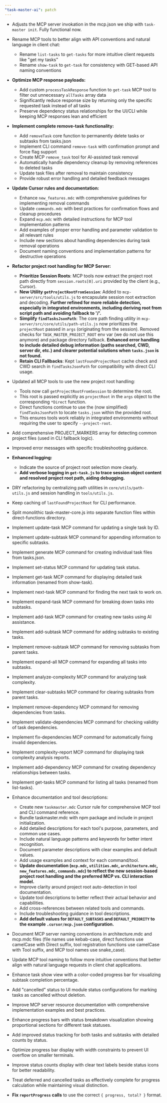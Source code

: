 ```yaml
---
"task-master-ai": patch
---
```


- Adjusts the MCP server invokation in the mcp.json we ship with `task-master init`. Fully functional now.

- Rename MCP tools to better align with API conventions and natural language in client chat:
  - Rename `list-tasks` to `get-tasks` for more intuitive client requests like "get my tasks"
  - Rename `show-task` to `get-task` for consistency with GET-based API naming conventions

- **Optimize MCP response payloads:**
  - Add custom `processTaskResponse` function to `get-task` MCP tool to filter out unnecessary `allTasks` array data
  - Significantly reduce response size by returning only the specific requested task instead of all tasks
  - Preserve dependency status relationships for the UI/CLI while keeping MCP responses lean and efficient

- **Implement complete remove-task functionality:**
  - Add `removeTask` core function to permanently delete tasks or subtasks from tasks.json
  - Implement CLI command `remove-task` with confirmation prompt and force flag support
  - Create MCP `remove_task` tool for AI-assisted task removal
  - Automatically handle dependency cleanup by removing references to deleted tasks
  - Update task files after removal to maintain consistency
  - Provide robust error handling and detailed feedback messages

- **Update Cursor rules and documentation:**
  - Enhance `new_features.mdc` with comprehensive guidelines for implementing removal commands
  - Update `commands.mdc` with best practices for confirmation flows and cleanup procedures
  - Expand `mcp.mdc` with detailed instructions for MCP tool implementation patterns
  - Add examples of proper error handling and parameter validation to all relevant rules
  - Include new sections about handling dependencies during task removal operations
  - Document naming conventions and implementation patterns for destructive operations

- **Refactor project root handling for MCP Server:**
  - **Prioritize Session Roots**: MCP tools now extract the project root path directly from `session.roots[0].uri` provided by the client (e.g., Cursor).
  - **New Utility `getProjectRootFromSession`**: Added to `mcp-server/src/tools/utils.js` to encapsulate session root extraction and decoding. **Further refined for more reliable detection, especially in integrated environments, including deriving root from script path and avoiding fallback to '/'.**
  - **Simplify `findTasksJsonPath`**: The core path finding utility in `mcp-server/src/core/utils/path-utils.js` now prioritizes the `projectRoot` passed in `args` (originating from the session). Removed checks for `TASK_MASTER_PROJECT_ROOT` env var (we do not use this anymore) and package directory fallback. **Enhanced error handling to include detailed debug information (paths searched, CWD, server dir, etc.) and clearer potential solutions when `tasks.json` is not found.**
  - **Retain CLI Fallbacks**: Kept `lastFoundProjectRoot` cache check and CWD search in `findTasksJsonPath` for compatibility with direct CLI usage.

- Updated all MCP tools to use the new project root handling:
  - Tools now call `getProjectRootFromSession` to determine the root.
  - This root is passed explicitly as `projectRoot` in the `args` object to the corresponding `*Direct` function.
  - Direct functions continue to use the (now simplified) `findTasksJsonPath` to locate `tasks.json` within the provided root.
  - This ensures tools work reliably in integrated environments without requiring the user to specify `--project-root`.

- Add comprehensive PROJECT_MARKERS array for detecting common project files (used in CLI fallback logic).
- Improved error messages with specific troubleshooting guidance.
- **Enhanced logging:**
    - Indicate the source of project root selection more clearly.
    - **Add verbose logging in `get-task.js` to trace session object content and resolved project root path, aiding debugging.**

- DRY refactoring by centralizing path utilities in `core/utils/path-utils.js` and session handling in `tools/utils.js`.
- Keep caching of `lastFoundProjectRoot` for CLI performance.

- Split monolithic task-master-core.js into separate function files within direct-functions directory.
- Implement update-task MCP command for updating a single task by ID.
- Implement update-subtask MCP command for appending information to specific subtasks.
- Implement generate MCP command for creating individual task files from tasks.json.
- Implement set-status MCP command for updating task status.
- Implement get-task MCP command for displaying detailed task information (renamed from show-task).
- Implement next-task MCP command for finding the next task to work on.
- Implement expand-task MCP command for breaking down tasks into subtasks.
- Implement add-task MCP command for creating new tasks using AI assistance.
- Implement add-subtask MCP command for adding subtasks to existing tasks.
- Implement remove-subtask MCP command for removing subtasks from parent tasks.
- Implement expand-all MCP command for expanding all tasks into subtasks.
- Implement analyze-complexity MCP command for analyzing task complexity.
- Implement clear-subtasks MCP command for clearing subtasks from parent tasks.
- Implement remove-dependency MCP command for removing dependencies from tasks.
- Implement validate-dependencies MCP command for checking validity of task dependencies.
- Implement fix-dependencies MCP command for automatically fixing invalid dependencies.
- Implement complexity-report MCP command for displaying task complexity analysis reports.
- Implement add-dependency MCP command for creating dependency relationships between tasks.
- Implement get-tasks MCP command for listing all tasks (renamed from list-tasks).

- Enhance documentation and tool descriptions:
  - Create new `taskmaster.mdc` Cursor rule for comprehensive MCP tool and CLI command reference.
  - Bundle taskmaster.mdc with npm package and include in project initialization.
  - Add detailed descriptions for each tool's purpose, parameters, and common use cases.
  - Include natural language patterns and keywords for better intent recognition.
  - Document parameter descriptions with clear examples and default values.
  - Add usage examples and context for each command/tool.
  - **Update documentation (`mcp.mdc`, `utilities.mdc`, `architecture.mdc`, `new_features.mdc`, `commands.mdc`) to reflect the new session-based project root handling and the preferred MCP vs. CLI interaction model.**
  - Improve clarity around project root auto-detection in tool documentation.
  - Update tool descriptions to better reflect their actual behavior and capabilities.
  - Add cross-references between related tools and commands.
  - Include troubleshooting guidance in tool descriptions.
  - **Add default values for `DEFAULT_SUBTASKS` and `DEFAULT_PRIORITY` to the example `.cursor/mcp.json` configuration.**

- Document MCP server naming conventions in architecture.mdc and mcp.mdc files (file names use kebab-case, direct functions use camelCase with Direct suffix, tool registration functions use camelCase with Tool suffix, and MCP tool names use snake_case).
- Update MCP tool naming to follow more intuitive conventions that better align with natural language requests in client chat applications.
- Enhance task show view with a color-coded progress bar for visualizing subtask completion percentage.
- Add "cancelled" status to UI module status configurations for marking tasks as cancelled without deletion.
- Improve MCP server resource documentation with comprehensive implementation examples and best practices.
- Enhance progress bars with status breakdown visualization showing proportional sections for different task statuses.
- Add improved status tracking for both tasks and subtasks with detailed counts by status.
- Optimize progress bar display with width constraints to prevent UI overflow on smaller terminals.
- Improve status counts display with clear text labels beside status icons for better readability.
- Treat deferred and cancelled tasks as effectively complete for progress calculation while maintaining visual distinction.
- **Fix `reportProgress` calls** to use the correct `{ progress, total? }` format.
